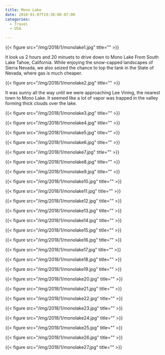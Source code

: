 ```yaml
---
title: Mono Lake
date: 2018-01-07T19:30:00-07:00
categories:
  - Travel
  - USA

---
```

{{< figure src="/img/2018/1/monolake1.jpg" title="" >}}

It look us 2 hours and 20 minuets to drive down to Mono Lake From South Lake Tahoe, California. While enjoying the snow-capped landscapes of Sierra Nevada, we also seized the chance to top the tank in the State of Nevada, where gas is much cheaper.

<!--more-->

{{< figure src="/img/2018/1/monolake2.jpg" title="" >}}

It was sunny all the way until we were approaching Lee Vining, the nearest town to Mono Lake. It seemed like a lot of vapor was trapped in the valley forming thick clouds over the lake.

{{< figure src="/img/2018/1/monolake3.jpg" title="" >}}

{{< figure src="/img/2018/1/monolake4.jpg" title="" >}}

{{< figure src="/img/2018/1/monolake5.jpg" title="" >}}

{{< figure src="/img/2018/1/monolake6.jpg" title="" >}}

{{< figure src="/img/2018/1/monolake7.jpg" title="" >}}

{{< figure src="/img/2018/1/monolake8.jpg" title="" >}}

{{< figure src="/img/2018/1/monolake9.jpg" title="" >}}

{{< figure src="/img/2018/1/monolake10.jpg" title="" >}}

{{< figure src="/img/2018/1/monolake11.jpg" title="" >}}

{{< figure src="/img/2018/1/monolake12.jpg" title="" >}}

{{< figure src="/img/2018/1/monolake13.jpg" title="" >}}

{{< figure src="/img/2018/1/monolake14.jpg" title="" >}}

{{< figure src="/img/2018/1/monolake15.jpg" title="" >}}

{{< figure src="/img/2018/1/monolake16.jpg" title="" >}}

{{< figure src="/img/2018/1/monolake17.jpg" title="" >}}

{{< figure src="/img/2018/1/monolake18.jpg" title="" >}}

{{< figure src="/img/2018/1/monolake19.jpg" title="" >}}

{{< figure src="/img/2018/1/monolake20.jpg" title="" >}}

{{< figure src="/img/2018/1/monolake21.jpg" title="" >}}

{{< figure src="/img/2018/1/monolake22.jpg" title="" >}}

{{< figure src="/img/2018/1/monolake23.jpg" title="" >}}

{{< figure src="/img/2018/1/monolake24.jpg" title="" >}}

{{< figure src="/img/2018/1/monolake25.jpg" title="" >}}

{{< figure src="/img/2018/1/monolake26.jpg" title="" >}}

{{< figure src="/img/2018/1/monolake27.jpg" title="" >}}
